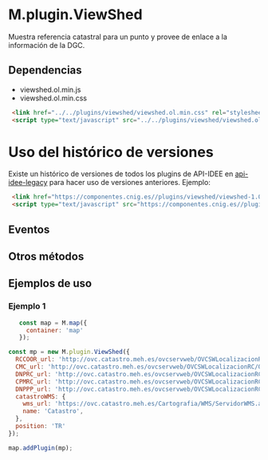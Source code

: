# M.plugin.ViewShed

Muestra referencia catastral para un punto y provee de enlace a la información de la DGC.

## Dependencias

- viewshed.ol.min.js
- viewshed.ol.min.css


```html
 <link href="../../plugins/viewshed/viewshed.ol.min.css" rel="stylesheet" />
 <script type="text/javascript" src="../../plugins/viewshed/viewshed.ol.min.js"></script>
```

# Uso del histórico de versiones

Existe un histórico de versiones de todos los plugins de API-IDEE en [api-idee-legacy](https://github.com/IGN-CNIG/API-IDEE/tree/master/api-idee-legacy/plugins) para hacer uso de versiones anteriores.
Ejemplo:
```html
 <link href="https://componentes.cnig.es//plugins/viewshed/viewshed-1.0.0.ol.min.css" rel="stylesheet" />
 <script type="text/javascript" src="https://componentes.cnig.es//plugins/viewshed/viewshed-1.0.0.ol.min.js"></script>
```

## Eventos

## Otros métodos

## Ejemplos de uso

### Ejemplo 1
```javascript
   const map = M.map({
     container: 'map'
   });

const mp = new M.plugin.ViewShed({
  RCCOOR_url: 'http://ovc.catastro.meh.es/ovcservweb/OVCSWLocalizacionRC/OVCCoordenadas.asmx/Consulta_RCCOOR',
  CMC_url: 'http://ovc.catastro.meh.es/ovcservweb/OVCSWLocalizacionRC/OVCCallejeroCodigos.asmx/ConsultaMunicipioCodigos',
  DNPRC_url: 'http://ovc.catastro.meh.es/ovcservweb/OVCSWLocalizacionRC/OVCCallejeroCodigos.asmx/Consulta_DNPRC_Codigos',
  CPMRC_url: 'http://ovc.catastro.meh.es/ovcservweb/OVCSWLocalizacionRC/OVCCoordenadas.asmx/Consulta_CPMRC',
  DNPPP_url: 'http://ovc.catastro.meh.es/ovcservweb/OVCSWLocalizacionRC/OVCCallejeroCodigos.asmx/Consulta_DNPPP_Codigos',
  catastroWMS: {
    wms_url: 'https://ovc.catastro.meh.es/Cartografia/WMS/ServidorWMS.aspx?',
    name: 'Catastro',
  },
  position: 'TR'
});

map.addPlugin(mp);
```
